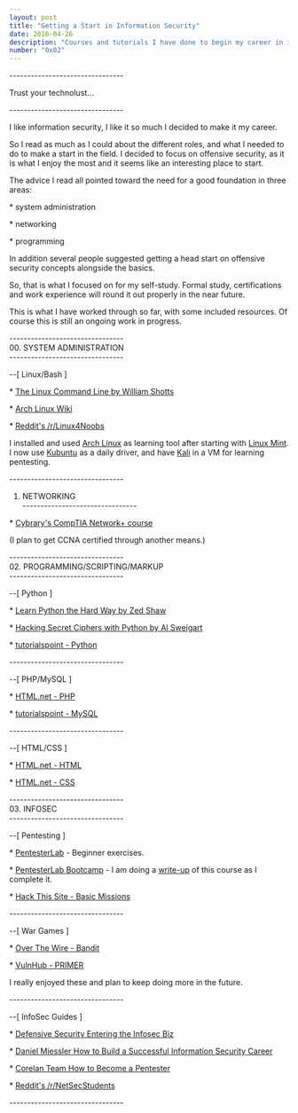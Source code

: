```yaml
---
layout: post
title: "Getting a Start in Information Security"
date: 2016-04-26
description: "Courses and tutorials I have done to begin my career in information security."
number: "0x02"
---
```

\-\-\-\-\-\-\-\-\-\-\-\-\-\-\-\-\-\-\-\-\-\-\-\-\-\-\-\-\-\-\-\-

Trust your technolust... 


\-\-\-\-\-\-\-\-\-\-\-\-\-\-\-\-\-\-\-\-\-\-\-\-\-\-\-\-\-\-\-\-

I like information security, I like it so much I decided to make it my career. 

So I read as much as I could about the different roles, and what I needed to do to make a start in the field. I decided to focus on offensive security, as it is what I enjoy the most and it seems like an interesting place to start.


The advice I read all pointed toward the need for a good foundation in three areas: 


\* system administration

\* networking

\* programming

In addition several people suggested getting a head start on offensive security concepts alongside the basics.


So, that is what I focused on for my self-study. Formal study, certifications and work experience will round it out properly in the near future.


This is what I have worked through so far, with some included resources. Of course this is still an ongoing work in progress.

\-\-\-\-\-\-\-\-\-\-\-\-\-\-\-\-\-\-\-\-\-\-\-\-\-\-\-\-\-\-\-\-  
00. SYSTEM ADMINISTRATION  
\-\-\-\-\-\-\-\-\-\-\-\-\-\-\-\-\-\-\-\-\-\-\-\-\-\-\-\-\-\-\-\-  

\-\-[ Linux/Bash ]

\* [The Linux Command Line by William Shotts](http://linuxcommand.org/tlcl.php)

\* [Arch Linux Wiki](https://wiki.archlinux.org/)

\* [Reddit's /r/Linux4Noobs](https://www.reddit.com/r/linux4noobs/)

I installed and used [Arch Linux](https://www.archlinux.org/) as learning tool after starting with [Linux Mint](https://www.linuxmint.com/). I now use [Kubuntu](http://www.kubuntu.org/) as a daily driver, and have [Kali](https://www.kali.org/) in a VM for learning pentesting.

\-\-\-\-\-\-\-\-\-\-\-\-\-\-\-\-\-\-\-\-\-\-\-\-\-\-\-\-\-\-\-\-  
01. NETWORKING  
\-\-\-\-\-\-\-\-\-\-\-\-\-\-\-\-\-\-\-\-\-\-\-\-\-\-\-\-\-\-\-\-  

\* [Cybrary's CompTIA Network+ course](https://www.cybrary.it/course/comptia-network-plus/)

(I plan to get CCNA certified through another means.)

\-\-\-\-\-\-\-\-\-\-\-\-\-\-\-\-\-\-\-\-\-\-\-\-\-\-\-\-\-\-\-\-  
02. PROGRAMMING/SCRIPTING/MARKUP  
\-\-\-\-\-\-\-\-\-\-\-\-\-\-\-\-\-\-\-\-\-\-\-\-\-\-\-\-\-\-\-\- 

\-\-[  Python ]

\* [Learn Python the Hard Way by Zed Shaw](http://learnpythonthehardway.org/)

\* [Hacking Secret Ciphers with Python by Al Sweigart](https://inventwithpython.com/hacking/)

\* [tutorialspoint - Python](http://www.tutorialspoint.com/python/index.htm)

\-\-\-\-\-\-\-\-\-\-\-\-\-\-\-\-\-\-\-\-\-\-\-\-\-\-\-\-\-\-\-\-

\-\-[ PHP/MySQL ]

\* [HTML.net - PHP](http://html.net/tutorials/php/)

\* [tutorialspoint - MySQL](http://www.tutorialspoint.com/mysql/)

\-\-\-\-\-\-\-\-\-\-\-\-\-\-\-\-\-\-\-\-\-\-\-\-\-\-\-\-\-\-\-\-

\-\-[ HTML/CSS ]

\* [HTML.net - HTML](http://html.net/tutorials/html/)

\* [HTML.net - CSS](http://html.net/tutorials/css/)

\-\-\-\-\-\-\-\-\-\-\-\-\-\-\-\-\-\-\-\-\-\-\-\-\-\-\-\-\-\-\-\-  
03. INFOSEC  
\-\-\-\-\-\-\-\-\-\-\-\-\-\-\-\-\-\-\-\-\-\-\-\-\-\-\-\-\-\-\-\-

\-\-[  Pentesting ]

\* [PentesterLab](https://pentesterlab.com/individuals) - Beginner exercises.

\* [PentesterLab Bootcamp](https://pentesterlab.com/bootcamp) - I am doing a [write-up](https://www.maxmunday.com/blog/2016/05/14/pentesterlab-bootcamp-part-1-linux-and-scripting) of this course as I complete it.

\* [Hack This Site - Basic Missions](https://www.hackthissite.org/)

\-\-\-\-\-\-\-\-\-\-\-\-\-\-\-\-\-\-\-\-\-\-\-\-\-\-\-\-\-\-\-\-

\-\-[  War Games ]

\* [Over The Wire - Bandit](http://overthewire.org/wargames/)

\* [VulnHub - PRIMER](https://www.vulnhub.com/entry/primer-101,136/)

I really enjoyed these and plan to keep doing more in the future.


\-\-\-\-\-\-\-\-\-\-\-\-\-\-\-\-\-\-\-\-\-\-\-\-\-\-\-\-\-\-\-\-

\-\-[  InfoSec Guides ]

\* [Defensive Security Entering the Infosec Biz](http://www.defensivesecurity.org/entering-information-security-industry/)

\* [Daniel Miessler How to Build a Successful Information Security Career](https://danielmiessler.com/blog/build-successful-infosec-career/)

\* [Corelan Team How to Become a Pentester](https://www.corelan.be/index.php/2015/10/13/how-to-become-a-pentester/)

\* [Reddit's /r/NetSecStudents](https://www.reddit.com/r/netsecstudents)


\-\-\-\-\-\-\-\-\-\-\-\-\-\-\-\-\-\-\-\-\-\-\-\-\-\-\-\-\-\-\-\-
